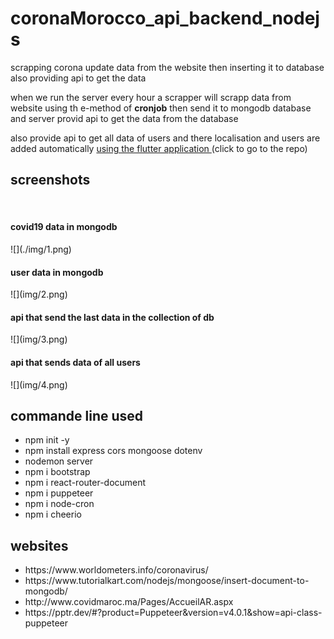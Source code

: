 # coronaMorocco_api_backend_nodejs
<p>scrapping corona update  data  from the website then inserting it to database also providing api to get the data</p>

<p>when we run the server every hour a scrapper will scrapp data from website using th e-method of <b>cronjob</b> then send it to mongodb database 
and server provid api to get the data from the database</p>
<p>also provide api to get all data of users and there localisation and users are added automatically <a href='https://github.com/kensamaa/covid_getData_app'>using the flutter application </a>(click to go to the repo)  </p>

<h2>screenshots</h2>
<br />
<h4>covid19 data in mongodb</h4>
![](./img/1.png)
<h4>user data in mongodb</h4>
![](img/2.png)
<h4>api that send the last data in the collection of db</h4>
![](img/3.png)
<h4>api that sends data of all users</h4>
![](img/4.png)
<h2>commande line used</h2>
<ul>
<li>npm init -y </li>
<li>npm install express cors mongoose dotenv</li>
<li>nodemon server</li>
<li>npm i bootstrap</li>
<li>npm i react-router-document</li>
  <li>npm i puppeteer</li>
  <li>npm i node-cron</li>
  <li>npm i cheerio</li>
</ul>

<h2>websites</h2>

<ul>
<li>https://www.worldometers.info/coronavirus/</li>
<li>https://www.tutorialkart.com/nodejs/mongoose/insert-document-to-mongodb/</li>
<li>http://www.covidmaroc.ma/Pages/AccueilAR.aspx</li>
  <li>https://pptr.dev/#?product=Puppeteer&version=v4.0.1&show=api-class-puppeteer</li>
</ul>
